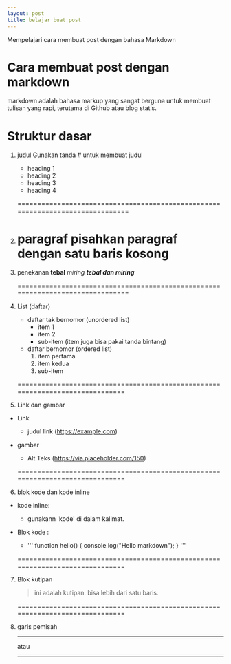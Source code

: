 ```yaml
---
layout: post
title: belajar buat post
---
```


Mempelajari cara membuat post dengan bahasa Markdown

# Cara membuat post dengan markdown

markdown adalah bahasa markup yang sangat berguna untuk membuat tulisan yang rapi, terutama di Github atau blog statis.

# Struktur dasar 

1. judul
 Gunakan tanda # untuk membuat judul
   * heading 1
   * heading 2
   * heading 3
   * heading 4

   ===============================================================================

2. paragraf
  pisahkan paragraf dengan satu baris kosong
   ===============================================================================
3.  penekanan
   **tebal**
   *miring*
   ***tebal dan miring***

     ===============================================================================

4. List (daftar)
     - daftar tak bernomor (unordered list)
         * item 1
         * item 2
         *  sub-item (item juga bisa pakai tanda bintang)
     - daftar bernomor (ordered list)
         1. item pertama
         2. item kedua
         3. sub-item

      ==============================================================================

5. Link dan gambar
  - Link
     * judul link (https://example.com)
  - gambar
     * Alt Teks (https://via.placeholder.com/150)

      ==============================================================================

6. blok kode dan kode inline
  - kode inline:
     * gunakann 'kode' di dalam kalimat.
  - Blok kode :
     * '''
       function hello() {
        console.log("Hello markdown");
       }
       '''

     ==============================================================================  
7. Blok kutipan 
   > ini adalah kutipan.
   > bisa lebih dari satu baris.

     ==============================================================================

8. garis pemisah 

    ---
     atau
     ***
       
